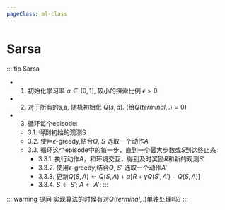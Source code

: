 ```yaml
---
pageClass: ml-class
---
```


<!--
 * @Description: 
 * @Author: Jack Huang
 * @Github: https://github.com/HuangJiaLian
 * @Date: 2019-09-21 11:12:49
 * @LastEditors: Jack Huang
 * @LastEditTime: 2019-09-21 15:05:41
 -->

# Sarsa
::: tip Sarsa
- 1. 初始化学习率 $\alpha \in (0,1]$, 较小的探索比例 $\epsilon > 0$ 
- 2. 对于所有的s,a, 随机初始化 $Q(s,a)$. (给$Q(terminal, .) = 0$)

- 3. 循环每个episode:
    - 3.1. 得到初始的观测S
    - 3.2. 使用$\epsilon$-greedy,结合$Q$, $S$ 选取一个动作$A$
    - 3.3. 循环这个episode中的每一步，直到一个最大步数或$S$到达终止态:
        - 3.3.1. 执行动作$A$，和环境交互，得到及时奖励$R$和新的观测$S'$
        - 3.3.2. 使用$\epsilon$-greedy,结合$Q$, $S'$ 选取一个动作$A'$
        - 3.3.3. 更新$Q(S,A) \leftarrow Q(S,A) + \alpha [R + \gamma Q(S',A') - Q(S,A)]$
        - 3.3.4. $S \leftarrow S'$; $A \leftarrow A'$;
:::

::: warning 提问
实现算法的时候有对$Q(terminal,.)$单独处理吗?
:::


<Livere/>